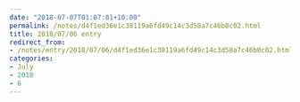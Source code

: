 ```yaml
---
date: "2018-07-07T01:07:01+10:00"
permalink: /notes/d4f1ed36e1c38119a6fd49c14c3d58a7c46b0c02.html
title: 2018/07/06 entry
redirect_from:
- /notes/entry/2018/07/06/d4f1ed36e1c38119a6fd49c14c3d58a7c46b0c02.html
categories:
- July
- 2018
- 6
---
```

